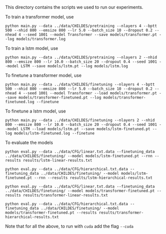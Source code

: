 This directory contains the scripts we used to run our experiments.

To train a transformer model, use 

`python main.py --data ../data/CHILDES/pretraining --nlayers 4 --bptt 500 --nhid 800 --emsize 800 --lr 5.0 --batch_size 10 --dropout 0.2 --nhead 4 --seed 1001 --model Transformer --save models/transformer.pt --log models/transformer.log`

To train a lstm model, use

`python main.py --data ../data/CHILDES/pretraining --nlayers 2 --nhid 800 --emsize 800 --lr 10.0 --batch_size 20 --dropout 0.4 --seed 1001 --model LSTM --save models/lstm.pt --log models/lstm.log`

To finetune a transformer model, use 

`python main.py --data ../data/CHILDES/finetuning --nlayers 4 --bptt 500 --nhid 800 --emsize 800 --lr 5.0 --batch_size 10 --dropout 0.2 --nhead 4 --seed 1001 --model Transformer --load models/transformer.pt --save models/transformer-finetuned.pt --log models/transformer-finetuned.log --finetune`

To finetune a lstm model, use 

`python main.py --data ../data/CHILDES/finetuning --nlayers 2 --nhid 800 --emsize 800 --lr 10.0 --batch_size 20 --dropout 0.4 --seed 1001 --model LSTM --load models/lstm.pt --save models/lstm-finetuned.pt --log models/lstm-finetuned.log --finetune`

To evaluate the models

`python eval.py --data ../data/CFG/linear.txt.data --finetuning_data ../data/CHILDES/finetuning/ --model models/lstm-finetuned.pt --rnn --results results/lstm-linear-results.txt`

`python eval.py --data ../data/CFG/hierarchical.txt.data --finetuning_data ../data/CHILDES/finetuning/ --model models/lstm-finetuned.pt --rnn --results results/lstm-hierarchical-results.txt`

`python eval.py --data ../data/CFG/linear.txt.data --finetuning_data ../data/CHILDES/finetuning/ --model models/transformer-finetuned.pt --results results/transformer-linear-results.txt`

`python eval.py --data ../data/CFG/hierarchical.txt.data --finetuning_data ../data/CHILDES/finetuning/ --model models/transformer-finetuned.pt --results results/transformer-hierarchical-results.txt`

Note that for all the above, to run with `cuda` add the flag `--cuda`
